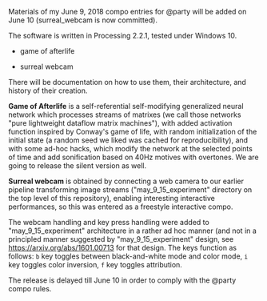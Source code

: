 Materials of my June 9, 2018 compo entries for @party will be added on June 10 (surreal_webcam is now committed).

The software is written in Processing 2.2.1, tested under Windows 10.

* game of afterlife

* surreal webcam

There will be documentation on how to use them, their architecture, and history of their creation.

**Game of Afterlife** is a self-referential self-modifying generalized neural network which processes streams of matrixes (we call those networks "pure lightweight dataflow matrix machines"), with added activation function inspired by Conway's game of life, with random initialization of the initial state (a random seed we liked was cached for reproducibility), and with some ad-hoc hacks, which modify the network at the selected points of time and add sonification based on 40Hz motives with overtones. We are going to release the silent version as well.

**Surreal webcam** is obtained by connecting a web camera to our earlier pipeline transforming image streams ("may_9_15_experiment" directory on the top level of this repository), enabling interesting interactive performances, so this was entered as a freestyle interactive compo.

The webcam handling and key press handling were added to "may_9_15_experiment" architecture in a rather ad hoc manner (and not in a principled manner suggested by "may_9_15_experiment" design, see https://arxiv.org/abs/1601.00713 for that design. The keys function as follows: `b` key toggles between black-and-white mode and color mode, `i` key toggles color inversion, `f` key toggles attribution.

The release is delayed till June 10 in order to comply with the @party compo rules.
